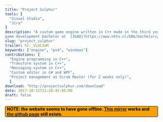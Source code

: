 ```yaml
---
title: "Project Sulphur"
tools: [
  "Visual Studio",
  "Jira"
]
description: "A custom game engine written in C++ made in the third year of my
game development bachelor at  [IGAD](https://www.nhtv.nl/ENG/bachelors/creative-media-and-game-technologies/startpage.html).The project lasted 32 weeks, including an 8 week pre-production phase. I joined the project in week 9 as both an engine and tools programmer. You can read more about the project on [the website](http://projectsulphur.com/)."
slug: "project_sulphur"
trailer: h2-_VLGCZwM
keywords: ["engine", "ps4", "windows"]
contributions: [
  "Engine programming in C++",
  "Transform system in C++",
  "Messaging system in C++",
  "Custom editor in C# and WPF",
  "Project management as Scrum Master (for 2 weeks only)",
  ]
download: "http://projectsulphur.com/download"
date: 2017-10-31T21:28:43-05:00
draft: false
---
```


<p style="background-color: #f7a100; border: 1px solid black; border-radius: 4px; padding-left: 5px; padding-right: 5px;"><b style="color: black;">NOTE: the website seems to have gone offline. <a href=http://sulphurmirror.zemanzo.nl/index.html>This mirror</a> works and <a href=https://github.com/ProjectSulphur/ProjectSulphur>the github page</a> still exists.</b></p>
